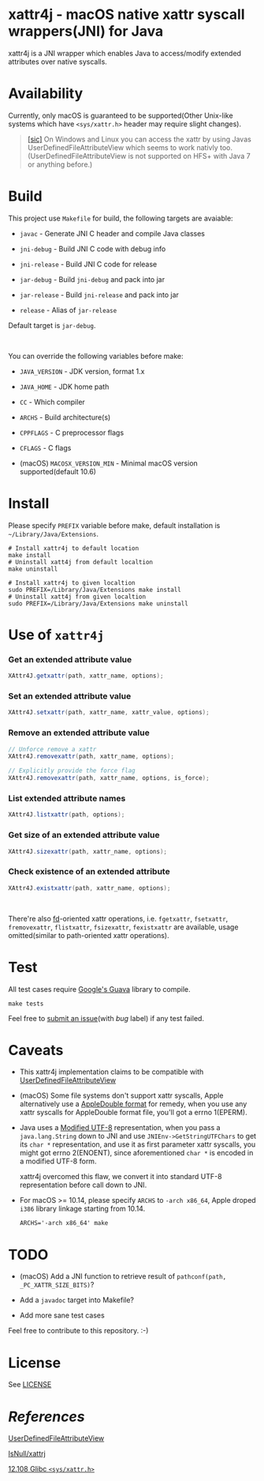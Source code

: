 # xattr4j - macOS native xattr syscall wrappers(JNI) for Java

xattr4j is a JNI wrapper which enables Java to access/modify extended attributes over native syscalls.

# Availability

Currently, only macOS is guaranteed to be supported(Other Unix-like systems which have `<sys/xattr.h>` header may require slight changes).

> [[sic]](https://github.com/IsNull/xattrj#scope) On Windows and Linux you can access the xattr by using Javas UserDefinedFileAttributeView which seems to work nativly too. (UserDefinedFileAttributeView is not supported on HFS+ with Java 7 or anything before.)

# Build

This project use `Makefile` for build, the following targets are avaiable:

* `javac` - Generate JNI C header and compile Java classes

* `jni-debug` - Build JNI C code with debug info

* `jni-release` - Build JNI C code for release

* `jar-debug` - Build `jni-debug` and pack into jar

* `jar-release` - Build `jni-release` and pack into jar

* `release` - Alias of `jar-release`

Default target is `jar-debug`.

<br>

You can override the following variables before make:

* `JAVA_VERSION` - JDK version, format 1.x

* `JAVA_HOME` - JDK home path

* `CC` - Which compiler

* `ARCHS` - Build architecture(s)

* `CPPFLAGS` - C preprocessor flags

* `CFLAGS` - C flags

* (macOS) `MACOSX_VERSION_MIN` - Minimal macOS version supported(default 10.6)

# Install

Please specify `PREFIX` variable before make, default installation is `~/Library/Java/Extensions`.

```shell
# Install xattr4j to default location
make install
# Uninstall xatt4j from default localtion
make uninstall

# Install xattr4j to given localtion
sudo PREFIX=/Library/Java/Extensions make install
# Uninstall xatt4j from given localtion
sudo PREFIX=/Library/Java/Extensions make uninstall
```

# Use of `xattr4j`

### Get an extended attribute value

```java
XAttr4J.getxattr(path, xattr_name, options);
```

### Set an extended attribute value

```java
XAttr4J.setxattr(path, xattr_name, xattr_value, options);
```

### Remove an extended attribute value

```java
// Unforce remove a xattr
XAttr4J.removexattr(path, xattr_name, options);

// Explicitly provide the force flag
XAttr4J.removexattr(path, xattr_name, options, is_force);
```

### List extended attribute names

```java
XAttr4J.listxattr(path, options);
```

### Get size of an extended attribute value

```java
XAttr4J.sizexattr(path, xattr_name, options);
```

### Check existence of an extended attribute

```java
XAttr4J.existxattr(path, xattr_name, options);
```

&nbsp;

There're also [fd](https://en.wikipedia.org/wiki/File_descriptor)-oriented xattr operations, i.e. `fgetxattr`, `fsetxattr`, `fremovexattr`, `flistxattr`, `fsizexattr`, `fexistxattr` are available, usage omitted(similar to path-oriented xattr operations).

# Test

All test cases require [Google's Guava](https://github.com/google/guava) library to compile.

```shell
make tests
```

Feel free to [submit an issue](issues/new)(with *bug* label) if any test failed.

# Caveats

* This xattr4j implementation claims to be compatible with [UserDefinedFileAttributeView](https://docs.oracle.com/javase/7/docs/api/java/nio/file/attribute/UserDefinedFileAttributeView.html)

* (macOS) Some file systems don't support xattr syscalls, Apple alternatively use a [AppleDouble format](https://en.wikipedia.org/wiki/AppleSingle_and_AppleDouble_formats) for remedy, when you use any xattr syscalls for AppleDouble format file, you'll got a errno 1(EPERM).

* Java uses a [Modified UTF-8](https://en.wikipedia.org/wiki/UTF-8#Modified_UTF-8) representation, when you pass a `java.lang.String` down to JNI and use `JNIEnv->GetStringUTFChars` to get its `char *` representation, and use it as first parameter xattr syscalls, you might got errno 2(ENOENT), since aforementioned `char *` is encoded in a modified UTF-8 form.

	xattr4j overcomed this flaw, we convert it into standard UTF-8 representation before call down to JNI.

* For macOS >= 10.14, please specify `ARCHS` to `-arch x86_64`, Apple droped `i386` library linkage starting from 10.14.

	```shell
	ARCHS='-arch x86_64' make
	```

# TODO

* (macOS) Add a JNI function to retrieve result of `pathconf(path, _PC_XATTR_SIZE_BITS)`?

* Add a `javadoc` target into Makefile?

* Add more sane test cases

Feel free to contribute to this repository. :-)

# License

See [LICENSE](LICENSE)

# *References*

[UserDefinedFileAttributeView](https://docs.oracle.com/javase/7/docs/api/java/nio/file/attribute/UserDefinedFileAttributeView.html)

[IsNull/xattrj](https://github.com/IsNull/xattrj)

[12.108 Glibc `<sys/xattr.h>`](https://www.gnu.org/software/gnulib/manual/html_node/Glibc-sys_002fxattr_002eh.html#Glibc-sys_002fxattr_002eh)
